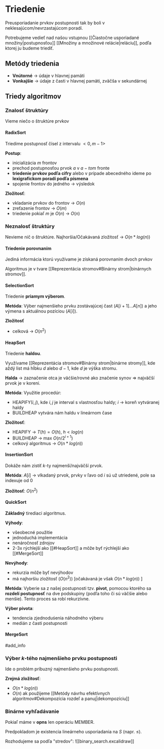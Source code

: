# Triedenie
Preusporiadanie prvkov postupnosti tak by boli v neklesajúcom/nevrzastajúcom poradí.

Potrebujeme vedieť nad našou vstupnou [[Čiastočne usporiadané množiny|postupnosťou]] [[Množiny a množinové relácie|reláciu]], podľa ktorej ju budeme triediť.

## Metódy triedenia
- **Vnútorné** -> údaje v hlavnej pamäti
- **Vonkajšie** -> údaje z časti v hlavnej pamäti, zväčša v sekundárnej

## Triedy algoritmov

### Znalosť štruktúry
Vieme niečo o štruktúre prvkov

#### RadixSort
Triedime postupnosť čísel z intervalu $<0,m-1>$

**Postup**:
- inicializácia $m$ frontov
- prechod postupnosťou prvok $a$ v $a-tom$ fronte
- **triedenie prvkov podľa cifry** alebo v prípade abecedného ideme po **lexigrafickom poradí podľa písmena**
- spojenie frontov do jedného -> výsledok

**Zložitosť**:
- vkladanie prvkov do frontov -> $O(n)$
- zreťazenie frontov -> $O(m)$
- triedenie pokiaľ $m$ je $O(n)$ -> $O(n)$

### Neznalosť štruktúry
Nevieme nič o štruktúre.
Najhoršia/Očakávaná zložitosť -> $O(n*log(n))$

#### Triedenie porovnaním
Jediná informácia ktorú využívame je získaná porovnaním dvoch prvkov

Algoritmus je v tvare [[Reprezentácia stromov#Binárny strom|binárnych stromov]].

#### SelectionSort
Triedenie **priamym výberom**.

**Metóda**:
Výber najmenšieho prvku zostávajúcej čast ($A[i+1]...A[n]$) a jeho výmena s aktuálnou pozíciou ($A[i]$).

**Zložitosť**
- celková -> $O(n^2)$

#### HeapSort
Triedenie **haldou**.

Využívame [[Reprezentácia stromov#Binárny strom|binárne stromy]], kde aždý list má hĺbku $d$ alebo $d-1$, kde $d$ je výška stromu.

**Halda** -> zaznačenie otca je väćšie/rovné ako značenie synov => najväčší prvok je v koreni.

**Metóda**:
Využitie procedúr: 
- HEAPIFY$(i,j)$, kde $i,j$ je interval s vlastnosťou haldy; $i$ -> koreň vytváranej haldy  
- BUILDHEAP vytvára nám haldu v lineárnom čase

**Zložitosť**:
- HEAPIFY ->  $T(h) = O(h)$, $h<log(n)$
- BUILDHEAP -> max $O(n/2^{i+1})$
- celkový algoritmus -> $O(n*log(n))$

#### InsertionSort
Dokáže nám zistiť $k$-ty najmenší/najväčší prvok.

**Metóda**:
$A[i]$ -> vlkadaný prvok, prvky v ľavo od $i$ sú už utriedené, pole sa indexuje od 0

**Zložitosť**:
$O(n^2)$

#### QuickSort
**Základný** tirediaci algoritmus.

**Výhody**:
- všeobecné použitie
- jednoduchá implementácia
- nenáročnosť zdrojov
- 2-3x rýchlejší ako [[#HeapSort]] a môže byť rýchlejší ako [[#MergeSort]]

**Nevýhody**:
- rekurzia môže byť nevýhodov
- má najhoršiu zložitosť ($O(n^2)$) \[očakávaná je však $O(n*log(n))$ \]

**Metóda**:
Vyberie sa z našej postupnosti tzv. **pivot**, pomocou ktorého sa **rozdelí postupnosť** na dve podskupiny (podľa toho či sú väčšie alebo menšie). Tento proces sa robí rekurzívne.

**Výber pivota**:
- tendencia zjednoduśenia náhodného výberu
- medián z časti postupnosti

#### MergeSort
#add_info 

### Výber $k$-tého najmenšieho prvku postupnosti
Ide o problém príbuzný najmenšieho prvku postupnosti.

**Zrejmá  zložitosť**:
- $O(n*log(n))$
- $O(n)$ ak použijeme [[Metódy návrhu efektívnych algoritmov#Dekompozícia rozdeľ a panuj|dekompozíciu]]

### Binárne vyhľadávanie
Pokiaľ máme v **opns** len operáciu MEMBER.

Predpokladom je existencia lineárneho usporiadania na $S$ (napr. $\leq$).

Rozhodujeme sa podľa "stredov":
![[binary_search.excalidraw]]
